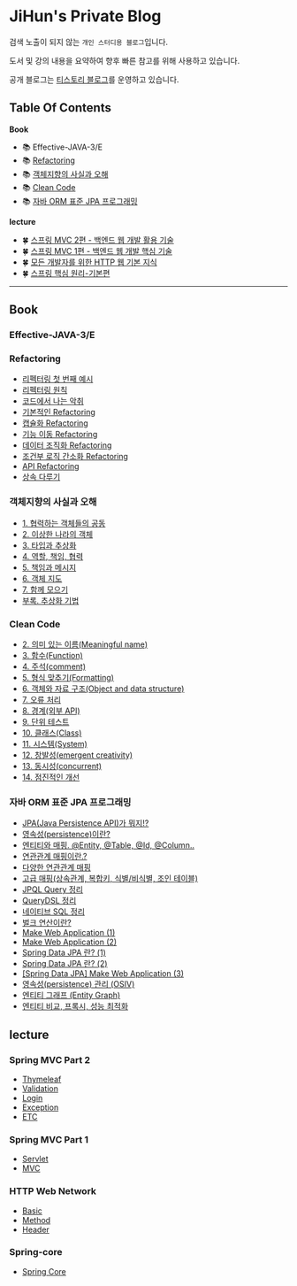 # JiHun's Private Blog

검색 노출이 되지 않는 `개인 스터디용 블로그`입니다.

도서 및 강의 내용을 요약하여 향후 빠른 참고를 위해 사용하고 있습니다.

공개 블로그는 [티스토리 블로그](https://data-make.tistory.com/)를 운영하고 있습니다.

## Table Of Contents

**Book**

- 📚  Effective-JAVA-3/E
- 📚  [Refactoring](#Refactoring)
- 📚 [객체지향의 사실과 오해](#객체지향의-사실과-오해)
- 📚 [Clean Code](#Clean-Code)
- 📚 [자바 ORM 표준 JPA 프로그래밍](#자바-ORM-표준-JPA-프로그래밍)

**lecture**

- 🍀 [스프링 MVC 2편 - 백엔드 웹 개발 활용 기술](#Spring-MVC-Part-2)
- 🍀 [스프링 MVC 1편 - 백엔드 웹 개발 핵심 기술](#Spring-MVC-Part-1)
- 🍀 [모든 개발자를 위한 HTTP 웹 기본 지식](#HTTP-Web-Network)
- 🍀 [스프링 핵심 원리-기본편](#Spring-core)

---

## Book

### Effective-JAVA-3/E

### Refactoring

- [리펙터링 첫 번째 예시](https://jihunparkme.github.io/Refactoring-01/)
- [리펙터링 원칙](https://jihunparkme.github.io/Refactoring-02/)
- [코드에서 나는 악취](https://jihunparkme.github.io/Refactoring-03/)
- [기본적인 Refactoring](https://jihunparkme.github.io/Refactoring-06/)
- [캡슐화 Refactoring](https://jihunparkme.github.io/Refactoring-07/)
- [기능 이동 Refactoring](https://jihunparkme.github.io/Refactoring-08/)
- [데이터 조직화 Refactoring](https://jihunparkme.github.io/Refactoring-09/)
- [조건부 로직 간소화 Refactoring](https://jihunparkme.github.io/Refactoring-10/)
- [API Refactoring](https://jihunparkme.github.io/Refactoring-11/)
- [상속 다루기](https://jihunparkme.github.io/Refactoring-12/)

### 객체지향의 사실과 오해

- [1\. 협력하는 객체들의 공동](https://jihunparkme.github.io/TheEOO-%ED%98%91%EB%A0%A5%ED%95%98%EB%8A%94-%EA%B0%9D%EC%B2%B4%EB%93%A4%EC%9D%98-%EA%B3%B5%EB%8F%99%EC%B2%B4/)
- [2\. 이상한 나라의 객체](https://jihunparkme.github.io/TheEOO-%EC%9D%B4%EC%83%81%ED%95%9C-%EB%82%98%EB%9D%BC%EC%9D%98-%EA%B0%9D%EC%B2%B4/)
- [3\. 타입과 추상화](https://jihunparkme.github.io/TheEOO-%ED%83%80%EC%9E%85%EA%B3%BC-%EC%B6%94%EC%83%81%ED%99%94/)
- [4\. 역할, 책임, 협력](https://jihunparkme.github.io/TheEOO-%EC%97%AD%ED%95%A0,%EC%B1%85%EC%9E%84,%ED%98%91%EB%A0%A5/)
- [5\. 책임과 메시지](https://jihunparkme.github.io/TheEOO-%EC%B1%85%EC%9E%84%EA%B3%BC-%EB%A9%94%EC%8B%9C%EC%A7%80/)
- [6\. 객체 지도](https://jihunparkme.github.io/TheEOO-%EA%B0%9D%EC%B2%B4-%EC%A7%80%EB%8F%84/)
- [7\. 함께 모으기](https://jihunparkme.github.io/TheEOO-%ED%95%A8%EA%BB%98-%EB%AA%A8%EC%9C%BC%EA%B8%B0/)
- [부록. 추상화 기법](https://jihunparkme.github.io/TheEOO-%EC%B6%94%EC%83%81%ED%99%94-%EA%B8%B0%EB%B2%95/)

### Clean Code

- [2. 의미 있는 이름(Meaningful name)](https://data-make.tistory.com/632)
- [3. 함수(Function)](https://data-make.tistory.com/633)
- [4. 주석(comment)](https://data-make.tistory.com/634)
- [5. 형식 맞추기(Formatting)](https://data-make.tistory.com/635)
- [6. 객체와 자료 구조(Object and data structure)](https://data-make.tistory.com/636)
- [7. 오류 처리](https://data-make.tistory.com/637)
- [8. 경계(외부 API)](https://data-make.tistory.com/638)
- [9. 단위 테스트](https://data-make.tistory.com/640)
- [10. 클래스(Class)](https://data-make.tistory.com/641)
- [11. 시스템(System)](https://data-make.tistory.com/644)
- [12. 창발성(emergent creativity)](https://data-make.tistory.com/645)
- [13. 동시성(concurrent)](https://data-make.tistory.com/646)
- [14. 점진적인 개선](https://data-make.tistory.com/647)

### 자바 ORM 표준 JPA 프로그래밍

- [JPA(Java Persistence API)가 뭐지!?](https://data-make.tistory.com/608)
- [영속성(persistence)이란?](https://data-make.tistory.com/609)
- [엔티티와 매핑. @Entity, @Table, @Id, @Column..](https://data-make.tistory.com/610)
- [연관관계 매핑이란.?](https://data-make.tistory.com/611)
- [다양한 연관관계 매핑](https://data-make.tistory.com/612)
- [고급 매핑(상속관계, 복합키, 식별/비식별, 조인 테이블)](https://data-make.tistory.com/613)
- [JPQL Query 정리](https://data-make.tistory.com/614)
- [QueryDSL 정리](https://data-make.tistory.com/615)
- [네이티브 SQL 정리](https://data-make.tistory.com/616)
- [벌크 연산이란?](https://data-make.tistory.com/617)
- [Make Web Application (1)](https://data-make.tistory.com/618)
- [Make Web Application (2)](https://data-make.tistory.com/619)
- [Spring Data JPA 란? (1)](https://data-make.tistory.com/621)
- [Spring Data JPA 란? (2)](https://data-make.tistory.com/622)
- [[Spring Data JPA] Make Web Application (3)](https://data-make.tistory.com/626)
- [영속성(persistence) 관리 (OSIV)](https://data-make.tistory.com/627)
- [엔티티 그래프 (Entity Graph)](https://data-make.tistory.com/628)
- [엔티티 비교, 프록시, 성능 최적화](https://data-make.tistory.com/629)

## lecture

### Spring MVC Part 2

- [Thymeleaf](https://jihunparkme.github.io/Spring-MVC-Part2-Thymeleaf/)
- [Validation](https://jihunparkme.github.io/Spring-MVC-Part2-Validation/)
- [Login](https://jihunparkme.github.io/Spring-MVC-Part2-Login/)
- [Exception](https://jihunparkme.github.io/Spring-MVC-Part2-Exception/)
- [ETC](https://jihunparkme.github.io/Spring-MVC-Part2-Etc/)

### Spring MVC Part 1

- [Servlet](https://jihunparkme.github.io/Spring-MVC-Part1-Servlet/)
- [MVC](https://jihunparkme.github.io/Spring-MVC-Part1-MVC/)

### HTTP Web Network

- [Basic](https://jihunparkme.github.io/Http-Web-Network_basic/)
- [Method](https://jihunparkme.github.io/Http-Web-Network_method/)
- [Header](https://jihunparkme.github.io/Http-Web-Network_header/)

### Spring-core

- [Spring Core](https://jihunparkme.github.io/Spring-Core/)

